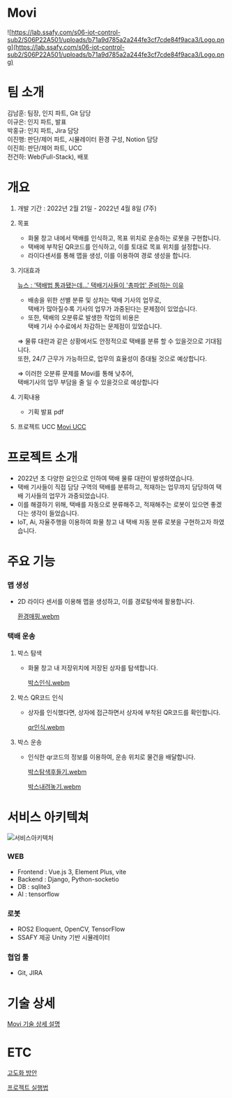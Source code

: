 # Movi
![https://lab.ssafy.com/s06-iot-control-sub2/S06P22A501/uploads/b71a9d785a2a244fe3cf7cde84f9aca3/Logo.png](https://lab.ssafy.com/s06-iot-control-sub2/S06P22A501/uploads/b71a9d785a2a244fe3cf7cde84f9aca3/Logo.png)
   

# 팀 소개

김남훈: 팀장, 인지 파트, Git 담당   
이규은: 인지 파트, 발표   
박홍규: 인지 파트, Jira 담당  
이진행: 판단/제어 파트, 시뮬레이터 환경 구성, Notion 담당  
이진희: 판단/제어 파트, UCC  
전건하: Web(Full-Stack), 배포   


# 개요

1. 개발 기간 : 2022년 2월 21일 - 2022년 4월 8일 (7주)
2. 목표 
    - 화물 창고 내에서 택배를 인식하고, 목표 위치로 운송하는 로봇을 구현합니다.
    - 택배에 부착된 QR코드를 인식하고, 이를 토대로 목표 위치를 설정합니다.
    - 라이다센서를 통해 맵을 생성, 이를 이용하여 경로 생성을 합니다.
3. 기대효과
    
    [뉴스 : '택배법 통과됐는데...' 택배기사들이 '총파업' 준비하는 이유](https://www.vop.co.kr/A00001540619.html)
    
    - 배송을 위한 선별 분류 및 상차는 택배 기사의 업무로,   
    택배가 많아질수록 기사의 업무가 과중된다는 문제점이 있었습니다.
    - 또한, 택배의 오분류로 발생한 작업의 비용은   
    택배 기사 수수료에서 차감하는 문제점이 있었습니다.
    
    ⇒  물류 대란과 같은 상황에서도 안정적으로 택배를 분류 할 수 있을것으로 기대됩니다.   
    또한, 24/7 근무가 가능하므로, 업무의 효율성이 증대될 것으로 예상합니다.
    
    ⇒  이러한 오분류 문제를 Movi를 통해 낮추어,   
    택배기사의 업무 부담을 줄 일 수 있을것으로 예상합니다
    
4. 기획내용 
    - 기획 발표 pdf
  
5. 프로젝트 UCC
    [Movi UCC](https://youtu.be/5xxZX21mxcA)
    

# 프로젝트 소개

- 2022년 초 다양한 요인으로 인하여 택배 물류 대란이 발생하였습니다.
- 택배 기사들이 직접 담당 구역의 택배를 분류하고, 적재하는 업무까지 담당하여 택배 기사들의 업무가 과중되었습니다.
- 이를 해결하기 위해, 택배를 자동으로 분류해주고, 적재해주는 로봇이 있으면 좋겠다는 생각이 들었습니다.
- IoT, Ai, 자율주행을 이용하여 화물 창고 내 택배 자동 분류 로봇을 구현하고자 하였습니다.

# 주요 기능

### 맵 생성

- 2D 라이다 센서를 이용해 맵을 생성하고, 이를 경로탐색에 활용합니다.
    
    [환경매핑.webm](../Movi/video/mapping.webm)
    

### 택배 운송

1. 박스 탐색
    - 화물 창고 내 저장위치에 저장된 상자를 탐색합니다.
        
        [박스인식.webm](../Movi/video/box_recog.webm)
        
2. 박스 QR코드 인식
    - 상자를 인식했다면, 상자에 접근하면서 상자에 부착된 QR코드를 확인합니다.
        
        [qr인식.webm](../Movi/video/qr_recog.webm)
        
3. 박스 운송
    - 인식한 qr코드의 정보를 이용하여, 운송 위치로 물건을 배달합니다.
        
        [박스탐색후들기.webm](../Movi/video/box_up.webm)
        
        [박스내려놓기.webm](../Movi/video/box_down.webm)
        

# 서비스 아키텍쳐

![서비스아키텍처](../Movi/video/architecture.png)

### WEB

- Frontend : Vue.js 3, Element Plus, vite
- Backend : Django, Python-socketio
- DB : sqlite3
- AI : tensorflow

### 로봇

- ROS2 Eloquent, OpenCV, TensorFlow
- SSAFY 제공 Unity 기반 시뮬레이터

### 협업 툴

- Git, JIRA

# 기술 상세

[Movi 기술 상세 설명](https://www.notion.so/Movi-28af65a9c6cc4c04b10a7f45b7a28cc7)

# ETC

[고도화 방안](https://www.notion.so/b47e09fa977146c2a619620c54b7817e)

[프로젝트 실행법](https://www.notion.so/a4e1486e17444b558d5a56b85756e4d6)